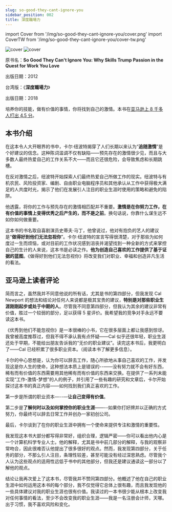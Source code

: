 ```yaml
---
slug: so-good-they-cant-ignore-you
sidebar_position: 002
title: 深度職場力
---
```


import Cover from '/img/so-good-they-cant-ignore-you/cover.png'
import CoverTW from '/img/so-good-they-cant-ignore-you/cover-tw.png'

<img src={Cover} alt="cover" style={{width:240}} />
<img src={CoverTW} alt="cover" style={{width:250}} />

原书名：**So Good They Can't Ignore You: Why Skills Trump Passion in the Quest for Work You Love**

出版日期：2012

台湾版：《**深度職場力**》

出版日期：2018

培养你的技能，做有价值的事情，你将找到自己的激情。本书在[亚马逊上 8 千多人打出 4.5 分](https://www.amazon.com/Good-They-Cant-Ignore-You/dp/1455509124)。


## 本书介绍

在这本令人大开眼界的书中，卡尔·纽波特揭穿了人们长期以来认为“**追随激情**”是个好建议的信念。这种陈词滥调不仅有缺陷——预先存在的激情很少见，而且与大多数人最终热爱自己的工作关系不大——而且它还很危险，会导致焦虑和长期跳槽。

在反对激情之后，纽波特开始探索人们最终热爱自己所做工作的现实。纽波特与有机农民、风险投资家、编剧、自由职业电脑程序员和其他承认从工作中获得极大满足的人共度时光，揭示了他们在发展引人注目的职业生涯时使用的策略和避免的陷阱。

他透露，将你的工作与预先存在的激情相匹配并不重要。**激情是在你努力工作，在有价值的事情上变得优秀之后产生的，而不是之前**。换句话说，你靠什么谋生远不如你如何做重要。

这本书的书名取自喜剧演员史蒂夫·马丁，他曾说过，他对有抱负的艺人的建议是“**做得好到他们无法忽视你**”。卡尔·纽波特的宣言写得很清楚，对于那些为如何度过一生而烦恼，或对目前的工作状况感到沮丧并渴望找到一种全新的方式来掌控自己的生计的人来说，这本书是必读之作。**他为创造自己喜欢的工作提供了基于证据的蓝图**。《做得好到他们无法忽视你》将改变我们对职业、幸福和创造非凡生活的看法。


## 亚马逊上读者评论

简而言之，虽然我并不同意他说的所有话，尤其是书的第四部分，但我发现 Cal Newport 的想法和结论对任何人来说都是极其宝贵的建议，**特别是对那些职业生涯刚刚起步或处于中期的人**。尽管我不同意第四部分，但我认为其余的建议非常有价值，胜过一个较弱的部分，足以获得 5 星评价。我希望我的竞争对手永远不要读这本书。

《优秀到他们不能忽视你》是一本很棒的小书，它在很多层面上都让我感到惊讶。我曾被高度推荐过，但我不得不承认我有点怀疑——Cal 似乎还很年轻，职业生涯还处于早期，不能给出朋友告诉我的“无价的职业建议”。读完这本书后，我更明白了——Cal 已经积累了很多职业资本。（阅读本书了解更多信息）。

卡尔的中心思想是，认为你可以辞去工作，随心所欲地从事自己喜欢的工作，并发现这是你人生的使命，这种想法本质上是错误的--——没有努力就不会有好东西，稀有而有价值的东西需要用其他稀有而有价值的东西来交换。在提供了一系列未能实现“工作-激情-梦想”的人的例子，并引用了一些有趣的研究和文章后，卡尔开始探讨这本书的真正内容——如何找到我们真正喜欢的工作。

第一步是所谓的职业资本—--—**让自己变得有价值**。

第二步是**了解何时以及如何掌控你的职业生涯**——--如果你打好牌并以正确的方式努力，你最终可以辞去日常工作并创办一家初创公司。

最后，卡尔谈到了在你的职业生涯中拥有一个使命来提供专注和激情的重要性。

我发现这本书大部分都写得非常好，组织合理，逻辑严密——你可以看出他内心是一个计算机科学专业人士。他的解释，尤其是书中前几部分的解释，与我的观察非常吻合，因此很难否认他提出了很多很好的观点。然而，我发现第四部分，关于任务的部分，不那么引人注目，条理性较差，甚至可能没有经过深思熟虑。尽管我个人认为这些观点的适用性远低于书中的其他部分，但我还是建议通读这一部分以了解他的观点。

结论让我再次爱上了这本书，尽管我并不赞同第四部分。他概述了他在自己的职业生涯中如何运用这本书的每个部分，我不仅觉得它总体上很有趣，而且我发现他的一些具体建议对我的职业生涯也很有价值。我读过的一本书很少能从根本上改变我对任何事情的看法，至少不会改变我的职业生涯——我是一名注册会计师，天哪。出于习惯，我不喜欢风险和变化。


